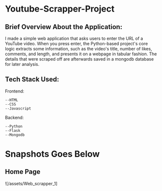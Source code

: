 # Youtube-Scrapper-Project

## Brief Overview About the Application:
I made a simple web application that asks users to enter the URL of a YouTube video. When you press enter, the Python-based project's core logic extracts some information, such as the video's title, number of likes, comments, and length, and presents it on a webpage in tabular fashion.
The details that were scraped off are afterwards saved in a mongodb database for later analysis.

## Tech Stack Used:
Frontend:
```
--HTML
--CSS
--Javascript
```
Backend:
```
--Python
--Flask
--Mongodb
```
# Snapshots Goes Below
## Home Page
![/assets/Web_scrapper_1]



